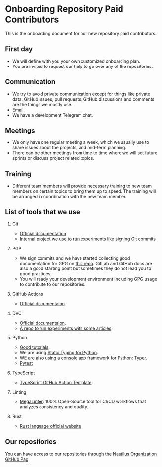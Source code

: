 # Onboarding Repository Paid Contributors

This is the onboarding document for our new repository paid contributors.

## First day

- We will define with you your own customized onboarding plan.
- You are invited to request our help to go over any of the repositories.

## Communication

- We try to avoid private communication except for things like private data. GitHub issues, pull requests, GitHub discussions and comments are the things we mostly use.
- Email.
- We have a development Telegram chat.

## Meetings

- We only have one regular meeting a week, which we usually use to share issues about the projects, and mid-term planning.
- There can be other meetings from time to time where we will set future sprints or discuss project related topics.

## Training

- Different team members will provide necessary training to new team members on certain topics to bring them up to speed. The training will be arranged in coordination with the new team member.

## List of tools that we use

1. Git
    - [Official documentation](https://git-scm.com/doc)
    - [Internal project we use to run experiments](https://github.com/Nautilus-Cyberneering/pygithub) like signing Git commits

2. PGP
    - We sign commits and we have started collecting good documentation for GPG on [this repo](https://github.com/Nautilus-Cyberneering/GPG-Bootcamp). GitLab and GitHub docs are also a good starting point but sometimes they do not lead you to good practices.
    - You will ready your development environment including GPG usage to contribute to our repositories.

3. GitHub Actions
    - [Official documentaion](https://github.com/features/actions).

4. DVC
    - [Official documentaion](https://dvc.org/).
    - [A repo to run experiments with some articles](https://github.com/josecelano/data-version-control).

5. Python

    - [Good tutorials](https://realpython.com/).
    - We are using [Static Typing for Python](http://mypy-lang.org/).
    - WE are also using a console app framework for Python: [Typer](https://typer.tiangolo.com/).
    - [Pytest](https://docs.pytest.org/en/7.1.x/)

6. TypeScript

    - [TypeScript GitHub Action Template](https://github.com/actions/typescript-action).

7. Linting

    - [MegaLinter](https://megalinter.github.io/latest/): 100% Open-Source tool for CI/CD workflows that analyzes consistency and quality.

8. Rust

    - [Rust language official website](https://www.rust-lang.org/)


## Our repositories

You can have access to our repositories through the [Nautilus Organization GitHub Pag](./profile/README.md)
